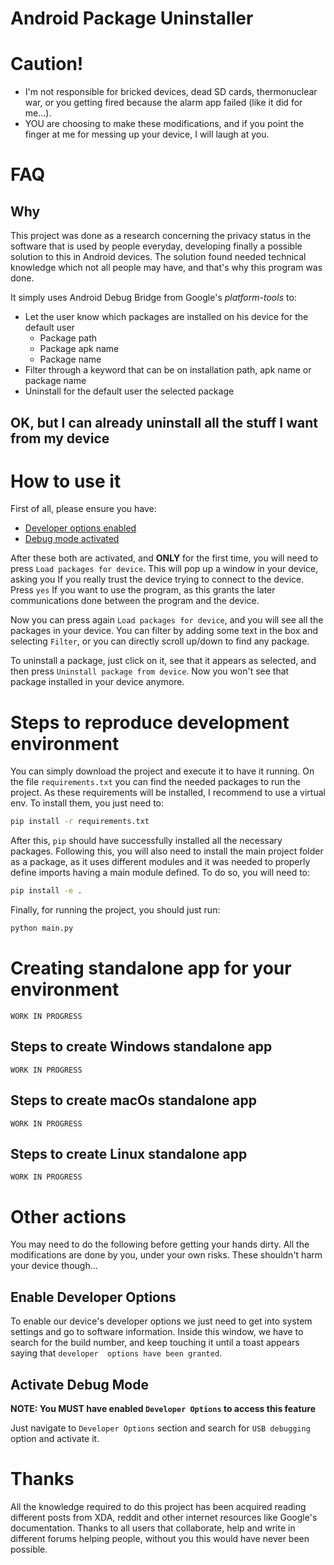 # Android Package Uninstaller# Caution!* I'm not responsible for bricked devices, dead SD cards, thermonuclear war, or you getting fired because the alarm app failed (like it did for me...).* YOU are choosing to make these modifications, and if you point the finger at me for messing up your device, I will laugh at you.# FAQ## WhyThis project was done as a research concerning the privacy status in the software that is used by people everyday, developing finally a possible solution to this in Android devices. The solution found needed technical knowledge which not all people may have, and that's why this program was done.It simply uses Android Debug Bridge from Google's _platform-tools_ to:* Let the user know which packages are installed on his device for the default user    * Package path    * Package apk name    * Package name* Filter through a keyword that can be on installation path, apk name or package name* Uninstall for the default user the selected package## OK, but I can already uninstall all the stuff I want from my device# How to use itFirst of all, please ensure you have:* [Developer options enabled](#enable-developer-options)* [Debug mode activated](#activate-debug-mode)After these both are activated, and **ONLY** for the first time, you will need to press `Load packages for device`. This will pop up a window in your device, asking you If you really trust the device trying to connect to the device. Press `yes` If you want to use the program, as this grants the later communications done between the program and the device.Now you can press again `Load packages for device`, and you will see all the packages in your device. You can filter by adding some text in the box and selecting `Filter`, or you can directly scroll up/down to find any package.To uninstall a package, just click on it, see that it appears as selected, and then press `Uninstall package from device`.Now you won't see that package installed in your device anymore.# Steps to reproduce development environmentYou can simply download the project and execute it to have it running. On the file `requirements.txt` you can find the needed packages to run the project. As these requirements will be installed, I recommend to use a virtual env. To install them, you just need to:```bashpip install -r requirements.txt```After this, `pip` should have successfully installed all the necessary packages. Following this, you will also need to install the main project folder as a package, as it uses different modules and it was needed to properly define imports having a main module defined. To do so, you will need to:```bashpip install -e .```Finally, for running the project, you should just run:```bashpython main.py```# Creating standalone app for your environment`WORK IN PROGRESS`## Steps to create Windows standalone app`WORK IN PROGRESS`## Steps to create macOs standalone app`WORK IN PROGRESS`## Steps to create Linux standalone app`WORK IN PROGRESS`# Other actionsYou may need to do the following before getting your hands dirty. All the modifications are done by you, under your own risks. These shouldn't harm your device though...## Enable Developer OptionsTo enable our device's developer options we just need to get into system settings and go to software information. Inside this window, we have to search for the build number, and keep touching it until a toast appears saying that `developer options have been granted`.## Activate Debug Mode**NOTE: You MUST have enabled `Developer Options` to access this feature**Just navigate to `Developer Options` section and search for `USB debugging` option and activate it.# ThanksAll the knowledge required to do this project has been acquired reading different posts from XDA, reddit and other internet resources like Google's documentation. Thanks to all users that collaborate, help and write in different forums helping people, without you this would have never been possible.